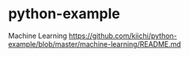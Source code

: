 python-example
==============

Machine Learning
https://github.com/kiichi/python-example/blob/master/machine-learning/README.md
